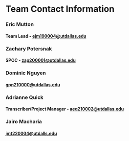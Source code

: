 # Team Contact Information 

### Eric Mutton
#### Team Lead  - ejm190004@utdallas.edu

### Zachary Potersnak
#### SPOC - zap200001@utdallas.edu

### Dominic Nguyen
#### gpn210000@utdallas.edu

### Adrianne Quick
#### Transcriber/Project Manager - aeq210002@utdallas.edu

### Jairo Macharia
#### jmt220004@utdalls.edu



